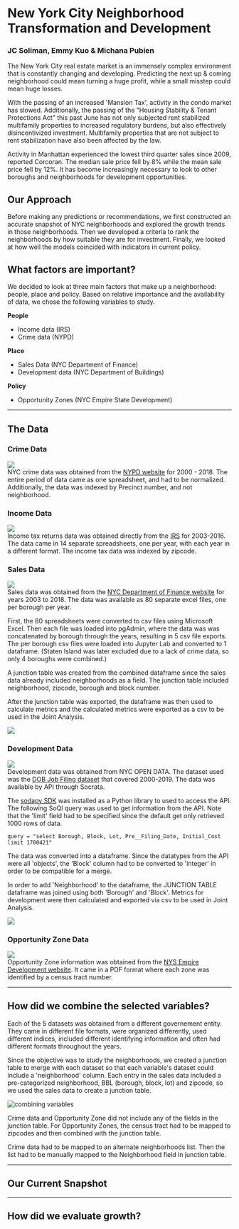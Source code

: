 # New York City Neighborhood Transformation and Development
### JC Soliman, Emmy Kuo & Michana Pubien 

The New York City real estate market is an immensely complex environment that is constantly changing and developing. Predicting the next up & coming neighborhood could mean turning a huge profit, while a small misstep could mean huge losses. 

With the passing of an increased 'Mansion Tax', activity in the condo market has slowed. Additionally, the passing of the "Housing Stability & Tenant Protections Act" this past June has not only subjected rent stabilized multifamily properties to increased regulatory burdens, but also effectively disincentivized investment. Multifamily properties that are not subject to rent stabilization have also been affected by the law. 

Activity in Manhattan experienced the lowest third quarter sales since 2009, reported Corcoran. The median sale price fell by 8% while the mean sale price fell by 12%. It has become increasingly necessary to look to other boroughs and neighborhoods for development opportunities.



## **Our Approach**

Before making any predictions or recommendations, we first constructed an accurate snapshot of NYC neighborhoods and explored the growth trends in those neighborhoods. Then we developed a criteria to rank the neighborhoods by how suitable they are for investment. Finally, we looked at how well the models coincided with indicators in current policy.

## **What factors are important?**

We decided to look at three main factors that make up a neighborhood: people, place and policy. Based on relative importance and the availability of data, we chose the following variables to study.

**People** 
* Income data (IRS)
* Crime data (NYPD)

**Place** 
* Sales Data (NYC Department of Finance)
* Development data (NYC Department of Buildings)

**Policy** 
* Opportunity Zones (NYC Empire State Development)
---

## **The Data**


### **Crime Data**
![](Presentation_materials/nypd_logo.png)\
NYC crime data was obtained from the [NYPD website]() for 2000 - 2018. The entire period of data came as one spreadsheet, and had to be normalized. Additionally, the data was indexed by Precinct number, and not neighborhood.


### **Income Data**
![](Presentation_materials/irs_logo.png)\
Income tax returns data was obtained directly from the [IRS](https://www.irs.gov/statistics/soi-tax-stats-individual-income-tax-statistics-2016-zip-code-data-soi) for 2003-2016. The data came in 14 separate spreadsheets, one per year, with each year in a different format. The income tax data was indexed by zipcode.

### **Sales Data**
![](Presentation_materials/nyc_finance_logo.png)\
Sales data was obtained from the [NYC Department of Finance website](https://www1.nyc.gov/site/finance/taxes/property-annualized-sales-update.page) for years 2003 to 2018. The data was available as 80 separate excel files, one per borough per year. 

First, the 80 spreadsheets were converted to csv files using Microsoft Excel. Then each file was loaded into pgAdmin, where the data was was concatenated by borough through the years, resulting in 5 csv file exports. The per borough csv files were loaded into Jupyter Lab and converted to 1 dataframe. (Staten Island was later excluded due to a lack of crime data, so only 4 boroughs were combined.) 

A junction table was created from the combined dataframe since the sales data already included neighborhoods as a field. The junction table included neighborhood, zipcode, borough and block number. 

After the junction table was exported, the dataframe was then used to calculate metrics and the calculated metrics were exported as a csv to be used in the Joint Analysis.

![](Presentation_materials/sales_transform.png)

### **Development Data**
![](Presentation_materials/DOB_logo.png)\
Development data was obtained from NYC OPEN DATA. The dataset used was the [DOB Job Filing dataset](https://data.cityofnewyork.us/Housing-Development/DOB-Job-Application-Filings/ic3t-wcy2) that covered 2000-2019. The data was available by API through Socrata. 

The [sodapy SDK](https://github.com/xmunoz/sodapy) was installed as a Python library to used to access the API. The following SoQl query was used to get information from the API. Note that the 'limit' field had to be specified since the default get only retrieved 1000 rows of data. 
```
query = "select Borough, Block, Lot, Pre__Filing_Date, Initial_Cost limit 1700421"
```
The data was converted into a dataframe. Since the datatypes from the API were all 'objects', the 'Block' column had to be converted to 'integer' in order to be compatible for a merge. 

In order to add 'Neighborhood' to the dataframe, the JUNCTION TABLE dataframe was joined using both 'Borough' and 'Block'. Metrics for development were then calculated and exported via csv to be used in Joint Analysis.

![](Presentation_materials/dev_transform.png)

### **Opportunity Zone Data**
![](Presentation_materials/nygov-logo.png)\
Opportunity Zone information was obtained from the [NYS Empire Development website](https://esd.ny.gov/opportunity-zones). It came in a PDF format where each zone was identified by a census tract number. 

---

## **How did we combine the selected variables?**

Each of the 5 datasets was obtained from a different governement entity. They came in different file formats, were organized differently, used different indices, included different identifying information and often had different formats throughout the years.

Since the objective was to study the neighborhoods, we created a junction table to merge with each dataset so that each variable's dataset could include a 'neighborhood' column. Each entry in the sales data included a pre-categorized neighborhood, BBL (borough, block, lot) and zipcode, so we used the sales data to create a junction table. 

![combining variables](Presentation_materials/junction_diagram.jpg)

Crime data and Opportunity Zone did not include any of the fields in the junction table. For Opportunity Zones, the census tract had to be mapped to zipcodes and then combined with the junction table. 

Crime data had to be mapped to an alternate neighborhoods list. Then the list had to be manually mapped to the Neighborhood field in junction table. 

---

## **Our Current Snapshot**

---

## **How did we evaluate growth?**